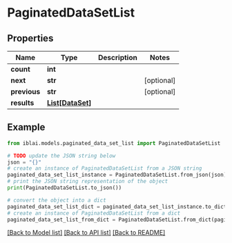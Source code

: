 # PaginatedDataSetList


## Properties

Name | Type | Description | Notes
------------ | ------------- | ------------- | -------------
**count** | **int** |  | 
**next** | **str** |  | [optional] 
**previous** | **str** |  | [optional] 
**results** | [**List[DataSet]**](DataSet.md) |  | 

## Example

```python
from iblai.models.paginated_data_set_list import PaginatedDataSetList

# TODO update the JSON string below
json = "{}"
# create an instance of PaginatedDataSetList from a JSON string
paginated_data_set_list_instance = PaginatedDataSetList.from_json(json)
# print the JSON string representation of the object
print(PaginatedDataSetList.to_json())

# convert the object into a dict
paginated_data_set_list_dict = paginated_data_set_list_instance.to_dict()
# create an instance of PaginatedDataSetList from a dict
paginated_data_set_list_from_dict = PaginatedDataSetList.from_dict(paginated_data_set_list_dict)
```
[[Back to Model list]](../README.md#documentation-for-models) [[Back to API list]](../README.md#documentation-for-api-endpoints) [[Back to README]](../README.md)


